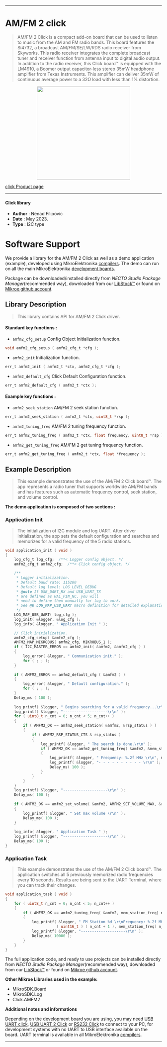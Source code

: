 
---
# AM/FM 2 click

> AM/FM 2 Click is a compact add-on board that can be used to listen to music from the AM and FM radio bands. 
> This board features the Si4732, a broadcast AM/FM/SE/LW/RDS radio receiver from Skyworks. 
> This radio receiver integrates the complete broadcast tuner and receiver function from antenna input 
> to digital audio output. In addition to the radio receiver, this Click board™ is equipped with the LM4910, 
> a Boomer output capacitor-less stereo 35mW headphone amplifier from Texas Instruments. 
> This amplifier can deliver 35mW of continuous average power to a 32Ω load with less than 1% distortion.

<p align="center">
  <img src="https://download.mikroe.com/images/click_for_ide/amfm2_click.png" height=300px>
</p>

[click Product page](https://www.mikroe.com/amfm-2-click)

---


#### Click library

- **Author**        : Nenad Filipovic
- **Date**          : May 2023.
- **Type**          : I2C type


# Software Support

We provide a library for the AM/FM 2 Click
as well as a demo application (example), developed using MikroElektronika
[compilers](https://www.mikroe.com/necto-studio).
The demo can run on all the main MikroElektronika [development boards](https://www.mikroe.com/development-boards).

Package can be downloaded/installed directly from *NECTO Studio Package Manager*(recommended way), downloaded from our [LibStock&trade;](https://libstock.mikroe.com) or found on [Mikroe github account](https://github.com/MikroElektronika/mikrosdk_click_v2/tree/master/clicks).

## Library Description

> This library contains API for AM/FM 2 Click driver.

#### Standard key functions :

- `amfm2_cfg_setup` Config Object Initialization function.
```c
void amfm2_cfg_setup ( amfm2_cfg_t *cfg );
```

- `amfm2_init` Initialization function.
```c
err_t amfm2_init ( amfm2_t *ctx, amfm2_cfg_t *cfg );
```

- `amfm2_default_cfg` Click Default Configuration function.
```c
err_t amfm2_default_cfg ( amfm2_t *ctx );
```

#### Example key functions :

- `amfm2_seek_station` AM/FM 2 seek station function.
```c
err_t amfm2_seek_station ( amfm2_t *ctx, uint8_t *rsp );
```

- `amfm2_tuning_freq` AM/FM 2 tuning frequency function.
```c
err_t amfm2_tuning_freq ( amfm2_t *ctx, float frequency, uint8_t *rsp );
```

- `amfm2_get_tuning_freq` AM/FM 2 get tuning frequency function.
```c
err_t amfm2_get_tuning_freq ( amfm2_t *ctx, float *frequency );
```

## Example Description

> This example demonstrates the use of the AM/FM 2 Click board™.
> The app represents a radio tuner that supports worldwide AM/FM bands 
> and has features such as automatic frequency control, seek station, and volume control.

**The demo application is composed of two sections :**

### Application Init

> The initialization of I2C module and log UART.
> After driver initialization, the app sets the default configuration 
> and searches and memorizes for a valid frequency of the 5 radio stations.

```c
void application_init ( void ) 
{
    log_cfg_t log_cfg;  /**< Logger config object. */
    amfm2_cfg_t amfm2_cfg;  /**< Click config object. */

    /** 
     * Logger initialization.
     * Default baud rate: 115200
     * Default log level: LOG_LEVEL_DEBUG
     * @note If USB_UART_RX and USB_UART_TX 
     * are defined as HAL_PIN_NC, you will 
     * need to define them manually for log to work. 
     * See @b LOG_MAP_USB_UART macro definition for detailed explanation.
     */
    LOG_MAP_USB_UART( log_cfg );
    log_init( &logger, &log_cfg );
    log_info( &logger, " Application Init " );

    // Click initialization.
    amfm2_cfg_setup( &amfm2_cfg );
    AMFM2_MAP_MIKROBUS( amfm2_cfg, MIKROBUS_1 );
    if ( I2C_MASTER_ERROR == amfm2_init( &amfm2, &amfm2_cfg ) ) 
    {
        log_error( &logger, " Communication init." );
        for ( ; ; );
    }
    
    if ( AMFM2_ERROR == amfm2_default_cfg ( &amfm2 ) )
    {
        log_error( &logger, " Default configuration." );
        for ( ; ; );
    }
    Delay_ms ( 100 );
    
    log_printf( &logger, " Begins searching for a valid frequency...\r\n" );
    log_printf( &logger, "--------------------\r\n" );
    for ( uint8_t n_cnt = 0; n_cnt < 5; n_cnt++ )
    {
        if ( AMFM2_OK == amfm2_seek_station( &amfm2, &rsp_status ) )
        {
            if ( AMFM2_RSP_STATUS_CTS & rsp_status )
            {
                log_printf( &logger, " The search is done.\r\n" );
                if ( AMFM2_OK == amfm2_get_tuning_freq( &amfm2, &mem_station_freq[ n_cnt ] ) )
                {
                    log_printf( &logger, " Frequency: %.2f MHz \r\n", mem_station_freq[ n_cnt ] );
                    log_printf( &logger, "- - - - - - - - - - \r\n" );
                    Delay_ms( 100 );
                }
            }
        }
    }
    log_printf( &logger, "--------------------\r\n" );
    Delay_ms( 100 );
    
    if ( AMFM2_OK == amfm2_set_volume( &amfm2, AMFM2_SET_VOLUME_MAX, &rsp_status ) )
    {
        log_printf( &logger, " Set max volume \r\n" );
        Delay_ms( 100 );
    }
    
    log_info( &logger, " Application Task " );
    log_printf( &logger, "--------------------\r\n" );
    Delay_ms( 100 );
}
```

### Application Task

> This example demonstrates the use of the AM/FM 2 Click board™.
> The application switches all 5 previously memorized radio frequencies every 10 seconds.
> Results are being sent to the UART Terminal, where you can track their changes.

```c
void application_task ( void ) 
{
    for ( uint8_t n_cnt = 0; n_cnt < 5; n_cnt++ )
    {
        if ( AMFM2_OK == amfm2_tuning_freq( &amfm2, mem_station_freq[ n_cnt ], &rsp_status ) )
        {
            log_printf( &logger, " FM Station %d \r\nFrequency: %.2f MHz\r\n", 
                       ( uint16_t ) ( n_cnt + 1 ), mem_station_freq[ n_cnt ] );
            log_printf( &logger, "--------------------\r\n" );
            Delay_ms( 10000 );
        }
    }
}
```

The full application code, and ready to use projects can be installed directly from *NECTO Studio Package Manager*(recommended way), downloaded from our [LibStock&trade;](https://libstock.mikroe.com) or found on [Mikroe github account](https://github.com/MikroElektronika/mikrosdk_click_v2/tree/master/clicks).

**Other Mikroe Libraries used in the example:**

- MikroSDK.Board
- MikroSDK.Log
- Click.AMFM2

**Additional notes and informations**

Depending on the development board you are using, you may need
[USB UART click](https://www.mikroe.com/usb-uart-click),
[USB UART 2 Click](https://www.mikroe.com/usb-uart-2-click) or
[RS232 Click](https://www.mikroe.com/rs232-click) to connect to your PC, for
development systems with no UART to USB interface available on the board. UART
terminal is available in all MikroElektronika
[compilers](https://shop.mikroe.com/compilers).

---
